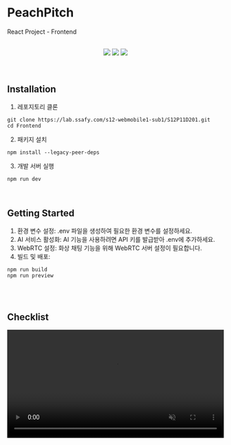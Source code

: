 # PeachPitch
React Project - Frontend

<br>

<center>

<img src="https://shields.io/badge/React-18.3.1-61DAFB">
<img src="https://shields.io/badge/Vite-6.0.5-646CFF">
<img src="https://shields.io/badge/Typescript-5.6.2-3178C6">

</center>

<br>
<br>

## Installation

1. 레포지토리 클론

```console
git clone https://lab.ssafy.com/s12-webmobile1-sub1/S12P11D201.git
cd Frontend
```

2. 패키지 설치

```console
npm install --legacy-peer-deps
```

3. 개발 서버 실행

```console
npm run dev
```

<br>

## Getting Started

1. 환경 변수 설정: .env 파일을 생성하여 필요한 환경 변수를 설정하세요.
2. AI 서비스 활성화: AI 기능을 사용하려면 API 키를 발급받아 .env에 추가하세요.
3. WebRTC 설정: 화상 채팅 기능을 위해 WebRTC 서버 설정이 필요합니다.
4. 빌드 및 배포:
```console
npm run build
npm run preview
```

<br>
<br>

## Checklist

<video width="100%" autoplay loop muted>
  <source src="https://lab.ssafy.com/s12-webmobile1-sub1/S12P11D201/-/raw/onlyMaster/assets/final-1.mp4" type="video/mp4">
</video>

<br>
<br>